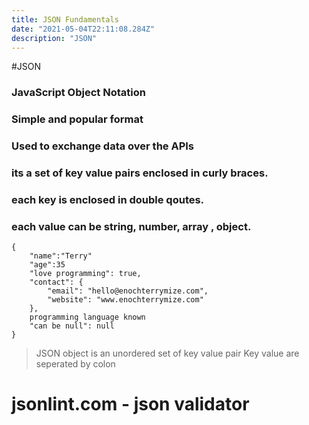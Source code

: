 ```yaml
---
title: JSON Fundamentals
date: "2021-05-04T22:11:08.284Z"
description: "JSON"
---
```


#JSON

### JavaScript Object Notation

### Simple and popular format

### Used to exchange data over the APIs

### its a set of key value pairs enclosed in curly braces.

### each key is enclosed in double qoutes.

### each value can be string, number, array , object.

```
{
    "name":"Terry"
    "age":35
    "love programming": true,
    "contact": {
        "email": "hello@enochterrymize.com",
        "website": "www.enochterrymize.com"
    },
    programming language known
    "can be null": null
}

```

> JSON object is an unordered set of key value pair
> Key value are seperated by colon

# jsonlint.com - json validator
